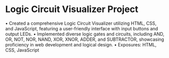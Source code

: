 <h1>Logic Circuit Visualizer Project</h1>
•	Created a comprehensive Logic Circuit Visualizer utilizing HTML, CSS, and JavaScript, featuring a user-friendly interface with input buttons and output LEDs. 
•	Implemented diverse logic gates and circuits, including AND, OR, NOT, NOR, NAND, XOR, XNOR, ADDER, and SUBTRACTOR, showcasing proficiency in web development and logical design.
•	Exposures: HTML, CSS,  JavaScript
